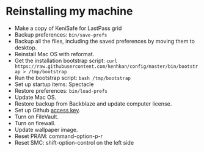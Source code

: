 # Reinstalling my machine

- Make a copy of KeniSafe for LastPass grid
- Backup preferences: `bin/save-prefs`
- Backup all the files, including the saved preferences by moving them to
  desktop.
- Reinstall Mac OS with reformat.
- Get the installation bootstrap script:
  `curl https://raw.githubusercontent.com/kenhkan/config/master/bin/bootstrap > /tmp/bootstrap`
- Run the bootstrap script: `bash /tmp/bootstrap`
- Set up startup items: Spectacle
- Restore preferences: `bin/load-prefs`
- Update Mac OS.
- Restore backup from Backblaze and update computer license.
- Set up Github [access key](https://github.com/settings/tokens).
- Turn on FileVault.
- Turn on firewall.
- Update wallpaper image.
- Reset PRAM: command-option-p-r
- Reset SMC: shift-option-control on the left side

